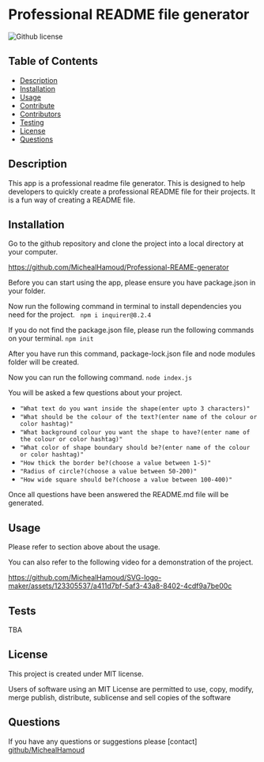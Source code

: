 # Professional README file generator
![Github license](https://img.shields.io/badge/license-MIT-blue)
## Table of Contents
* [Description](#description)
* [Installation](#installation)
* [Usage](#usage)
* [Contribute](#contribute)
* [Contributors](#contributors)
* [Testing](#tests)
* [License](#license)
* [Questions](#questions)
## Description
This app is a professional readme file generator. This is designed to help developers to quickly create a professional  README file for their projects. It is a fun way of creating a README file.


## Installation
Go to the github repository and clone the project into a local directory at your computer.

https://github.com/MichealHamoud/Professional-REAME-generator

Before you can start using the app, please ensure you have package.json in your folder. 

Now run the following command in terminal to install dependencies you need for the project.
` npm i inquirer@8.2.4`

If you do not find the package.json file, please run the following commands on your terminal.
`npm init`

After you have run this command, package-lock.json file and node modules folder will be created.

Now you can run the following command.
`node index.js`

You will be asked a few questions about your project.

- `"What text do you want inside the shape(enter upto 3 characters)" `
- ` "What should be the colour of the text?(enter name of the colour or color hashtag)" `
- ` "What background colour you want the shape to have?(enter name of the colour or color hashtag)" `
- ` "What color of shape boundary should be?(enter name of the colour or color hashtag)" `
- ` "How thick the border be?(choose a value between 1-5)" `
- ` "Radius of circle?(choose a value between 50-200)" `
- ` "How wide square should be?(choose a value between 100-400)" `

Once all questions have been answered the README.md file will be generated.

## Usage
Please refer to section above about the usage.

You can also refer to the following video for a demonstration of the project.

https://github.com/MichealHamoud/SVG-logo-maker/assets/123305537/a411d7bf-5af3-43a8-8402-4cdf9a7be00c


## Tests
TBA
## License
This project is created under MIT license.

Users of software using an MIT License are permitted to use, copy, modify, merge publish, distribute, sublicense and sell copies of the software


## Questions
If you have any questions or suggestions please [contact] [github/MichealHamoud](https://github.com/MichealHamoud)
